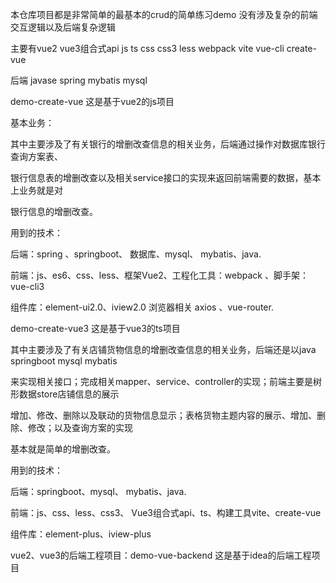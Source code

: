 本仓库项目都是非常简单的最基本的crud的简单练习demo  没有涉及复杂的前端交互逻辑以及后端复杂逻辑  

主要有vue2  vue3组合式api   js  ts   css  css3  less  webpack  vite   vue-cli  create-vue

后端 javase  spring  mybatis  mysql

demo-create-vue 这是基于vue2的js项目

基本业务：

其中主要涉及了有关银行的增删改查信息的相关业务，后端通过操作对数据库银行查询方案表、

银行信息表的增删改查以及相关service接口的实现来返回前端需要的数据，基本上业务就是对

银行信息的增删改查。

用到的技术：

后端：spring 、springboot、 数据库、mysql、 mybatis、java.

前端：js、es6、css、less、框架Vue2、工程化工具：webpack 、脚手架：vue-cli3

组件库：element-ui2.0、iview2.0    浏览器相关 axios 、vue-router.

demo-create-vue3 这是基于vue3的ts项目

其中主要涉及了有关店铺货物信息的增删改查信息的相关业务，后端还是以java springboot mysql  mybatis

来实现相关接口；完成相关mapper、service、controller的实现；前端主要是树形数据store店铺信息的展示

增加、修改、删除以及联动的货物信息显示；表格货物主题内容的展示、增加、删除、修改；以及查询方案的实现

基本就是简单的增删改查。

用到的技术：

后端：springboot、mysql、 mybatis、java.

前端：js、css、less、css3、 Vue3组合式api、ts、构建工具vite、create-vue

组件库：element-plus、iview-plus

vue2、vue3的后端工程项目：demo-vue-backend  这是基于idea的后端工程项目

